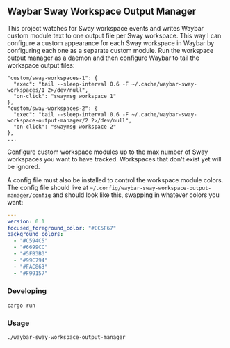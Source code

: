 ## Waybar Sway Workspace Output Manager

This project watches for Sway workspace events and writes Waybar custom module
text to one output file per Sway workspace. This way I can configure a custom
appearance for each Sway workspace in Waybar by configuring each one as a
separate custom module. Run the workspace output manager as a daemon and then
configure Waybar to tail the workspace output files:

```
"custom/sway-workspaces-1": {
  "exec": "tail --sleep-interval 0.6 -F ~/.cache/waybar-sway-workspaces/1 2>/dev/null",
  "on-click": "swaymsg workspace 1"
},
"custom/sway-workspaces-2": {
  "exec": "tail --sleep-interval 0.6 -F ~/.cache/waybar-sway-workspace-output-manager/2 2>/dev/null",
  "on-click": "swaymsg workspace 2"
},
...
```

Configure custom workspace modules up to the max number of Sway workspaces you
want to have tracked. Workspaces that don't exist yet will be ignored.

A config file must also be installed to control the workspace module colors.
The config file should live at `~/.config/waybar-sway-workspace-output-manager/config`
and should look like this, swapping in whatever colors you want:

```yaml
---
version: 0.1
focused_foreground_color: "#EC5F67"
background_colors:
  - "#C594C5"
  - "#6699CC"
  - "#5FB3B3"
  - "#99C794"
  - "#FAC863"
  - "#F99157"
```

### Developing

```
cargo run
```

### Usage

```
./waybar-sway-workspace-output-manager
```

